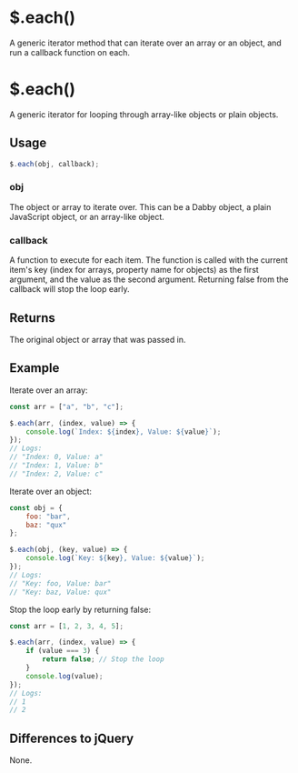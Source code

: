 # $.each()

A generic iterator method that can iterate over an array or an object, and run a callback function on each.


# $.each()

A generic iterator for looping through array-like objects or plain objects.

## Usage

```javascript
$.each(obj, callback);
```

### obj
The object or array to iterate over. This can be a Dabby object, a plain JavaScript object, or an array-like object.

### callback
A function to execute for each item. The function is called with the current item's key (index for arrays, property name for objects) as the first argument, and the value as the second argument. Returning false from the callback will stop the loop early.

## Returns
The original object or array that was passed in.

## Example
Iterate over an array:

```javascript
const arr = ["a", "b", "c"];

$.each(arr, (index, value) => {
	console.log(`Index: ${index}, Value: ${value}`);
});
// Logs:
// "Index: 0, Value: a"
// "Index: 1, Value: b"
// "Index: 2, Value: c"
```

Iterate over an object:

```javascript
const obj = {
	foo: "bar",
	baz: "qux"
};

$.each(obj, (key, value) => {
	console.log(`Key: ${key}, Value: ${value}`);
});
// Logs:
// "Key: foo, Value: bar"
// "Key: baz, Value: qux"
```

Stop the loop early by returning false:

```javascript
const arr = [1, 2, 3, 4, 5];

$.each(arr, (index, value) => {
	if (value === 3) {
		return false; // Stop the loop
	}
	console.log(value);
});
// Logs:
// 1
// 2
```

## Differences to jQuery

None.